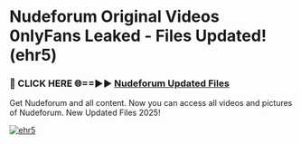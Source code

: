 # Nudeforum Original Videos 0nlyFans Leaked - Files Updated! (ehr5)

<h3>🔴 CLICK HERE 🌐==►► <a href="https://tinyurl.com/y5r63du9" rel="nofollow">Nudeforum Updated Files</a></h3>

Get Nudeforum and all content. Now you can access all videos and pictures of Nudeforum. New Updated Files 2025!

[![ehr5](https://i.imgur.com/UVo9nyh.gif)](https://tinyurl.com/y5r63du9)